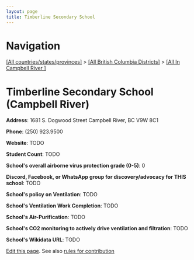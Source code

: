 ```yaml
---
layout: page
title: Timberline Secondary School
---
```

# Navigation

[[All countries/states/provinces]](../../..) > [[All British Columbia Districts]](../..) > [[All In Campbell River ]](..)

# Timberline Secondary School (Campbell River)

**Address**: 1681 S. Dogwood Street Campbell River, BC V9W 8C1

**Phone**: (250) 923.9500

**Website**: TODO

**Student Count**: TODO

**School's overall airborne virus protection grade (0-5)**: 0

**Discord, Facebook, or WhatsApp group for discovery/advocacy for THIS school**: TODO

**School's policy on Ventilation**: TODO

**School's Ventilation Work Completion**: TODO

**School's Air-Purification**: TODO

**School's CO2 monitoring to actively drive ventilation and filtration**: TODO

**School's Wikidata URL**: TODO


[Edit this page](https://github.com/ventilate-schools/BC/edit/main/./Campbell_River/Timberline_Secondary_School.md). See also [rules for contribution](../../../contribution-rules/)